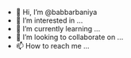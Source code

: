 - 👋 Hi, I’m @babbarbaniya
- 👀 I’m interested in ...
- 🌱 I’m currently learning ...
- 💞️ I’m looking to collaborate on ...
- 📫 How to reach me ...

<!---
babbarbaniya/babbarbaniya is a ✨ special ✨ repository because its `README.md` (this file) appears on your GitHub profile.
You can click the Preview link to take a look at your changes.
--->

